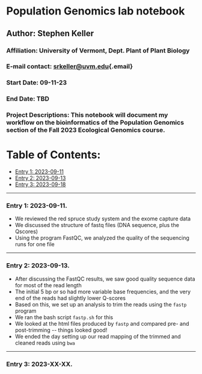 # Population Genomics lab notebook

## Author: Stephen Keller

### Affiliation: University of Vermont, Dept. Plant of Plant Biology

### E-mail contact: [srkeller\@uvm.edu](mailto:srkeller@uvm.edu){.email}

### Start Date: 09-11-23

### End Date: TBD

### Project Descriptions: This notebook will document my workflow on the bioinformatics of the Population Genomics section of the Fall 2023 Ecological Genomics course.

# Table of Contents:

-   [Entry 1: 2023-09-11](#id-section1)
-   [Entry 2: 2023-09-13](#id-section2)
-   [Entry 3: 2023-09-18](#id-section3)

------    
<div id='id-section1'/>   


### Entry 1: 2023-09-11.   

-  We reviewed the red spruce study system and the exome capture data
-  We discussed the structure of fastq files (DNA sequence, plus the Qscores)
-  Using the program FastQC, we analyzed the quality of the sequencing runs for one file


------    
<div id='id-section2'/>   


### Entry 2: 2023-09-13.  

-  After discussing the FastQC results, we saw good quality sequence data for most of the read length
-  The initial 5 bp or so had more variable base frequencies, and the very end of the reads had slightly lower Q-scores
-  Based on this, we set up an analysis to trim the reads using the `fastp` program
-  We ran the bash script `fastp.sh` for this
-  We looked at the html files produced by `fastp` and compared pre- and post-trimming -- things looked good!
-  We ended the day setting up our read mapping of the trimmed and cleaned reads using `bwa`


------    
<div id='id-section3'/>   


### Entry 3: 2023-XX-XX.
